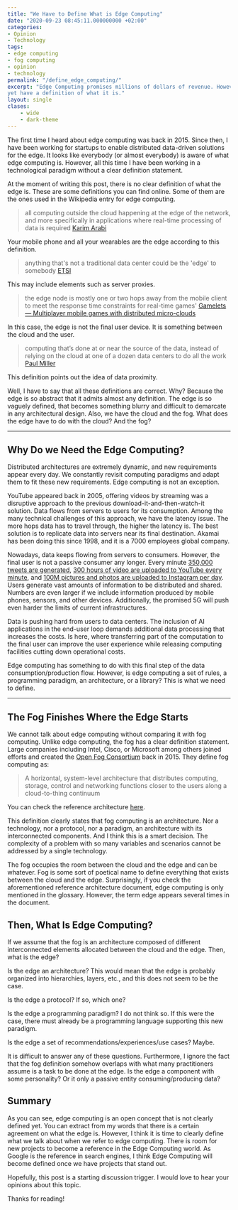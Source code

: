 ```yaml
---
title: "We Have to Define What is Edge Computing"
date: "2020-09-23 08:45:11.000000000 +02:00"
categories:
- Opinion
- Technology
tags:
- edge computing
- fog computing
- opinion
- technology
permalink: "/define_edge_computing/"
excerpt: "Edge Computing promises millions of dollars of revenue. However, we do not
yet have a definition of what it is."
layout: single
clases:
    - wide
    - dark-theme
---
```

The first time I heard about edge computing was back in 2015. Since then, I have been working for startups to enable
distributed data-driven solutions for the edge. It looks like everybody (or almost everybody) is aware of what edge
computing is. However, all this time I have been working in a technological paradigm without a clear definition
statement.

At the moment of writing this post, there is no clear definition of what the edge is. These are some definitions you can
find online. Some of them are the ones used in the Wikipedia entry for edge computing.

> all computing outside the cloud happening at the edge of the network, and more specifically in applications where
real-time processing of data is required
> [Karim Arabi](http://www2.dac.com/events/videoarchive.aspx?confid=170&filter=keynote&id=170-103--0&#video)

Your mobile phone and all your wearables are the edge according to this definition.

> anything that's not a traditional data center could be the 'edge' to somebody
> [ETSI](https://www.etsi.org/newsroom/blogs/entry/what-is-edge)

This may include elements such as server proxies.

> the edge node is mostly one or two hops away from the mobile client to meet the response time constraints for
real-time games'
> [Gamelets — Multiplayer mobile games with distributed micro-clouds](https://doi.org/10.1109%2FICMU.2014.6799051)

In this case, the edge is not the final user device. It is something between the cloud and the user.

> computing that’s done at or near the source of the data, instead of relying on the cloud at one of a dozen data
centers to do all the work
> [Paul
Miller](https://www.theverge.com/circuitbreaker/2018/5/7/17327584/edge-computing-cloud-google-microsoft-apple-amazon)

This definition points out the idea of data proximity.

Well, I have to say that all these definitions are correct. Why? Because the edge is so abstract that it admits almost
any definition. The edge is so vaguely defined, that becomes something blurry and difficult to demarcate in any
architectural design. Also, we have the cloud and the fog. What does the edge have to do with the cloud? And the fog?

---

## Why Do we Need the Edge Computing?

Distributed architectures are extremely dynamic, and new requirements appear every day. We constantly revisit computing
paradigms and adapt them to fit these new requirements. Edge computing is not an exception.

YouTube appeared back in 2005, offering videos by streaming was a disruptive approach to the previous
download-it-and-then-watch-it solution. Data flows from servers to users for its consumption. Among the many technical
challenges of this approach, we have the latency issue. The more hops data has to travel through, the higher the latency
is. The best solution is to replicate data into servers near its final destination. Akamai has been doing this since
1998, and it is a 7000 employees global company.

Nowadays, data keeps flowing from servers to consumers. However, the final user is not a passive consumer any longer.
Every minute [350,000 tweets are generated](https://www.dsayce.com/social-media/tweets-day/), [300 hours of video are
uploaded to YouTube every minute](https://merchdope.com/youtube-stats/), and [100M pictures and photos are uploaded to
Instagram per day](https://www.omnicoreagency.com/instagram-statistics/). Users generate vast amounts of information to
be distributed and shared. Numbers are even larger if we include information produced by mobile phones, sensors, and
other devices. Additionally, the promised 5G will push even harder the limits of current infrastructures.

Data is pushing hard from users to data centers. The inclusion of AI applications in the end-user loop demands
additional data processing that increases the costs. Is here, where transferring part of the computation to the final
user can improve the user experience while releasing computing facilities cutting down operational costs.

Edge computing has something to do with this final step of the data consumption/production flow. However, is edge
computing a set of rules, a programming paradigm, an architecture, or a library? This is what we need to define.

---

## The Fog Finishes Where the Edge Starts

We cannot talk about edge computing without comparing it with fog computing. Unlike edge computing, the fog has a clear
definition statement. Large companies including Intel, Cisco, or Microsoft among others joined efforts and created the
[Open Fog Consortium](https://www.iiconsortium.org) back in 2015. They define fog computing as:

> A horizontal, system-level architecture that distributes computing, storage, control and networking functions closer
to the users along a cloud-to-thing continuum

You can check the reference architecture
[here](https://www.iiconsortium.org/pdf/OpenFog_Reference_Architecture_2_09_17.pdf).

This definition clearly states that fog computing is an architecture. Nor a technology, nor a protocol, nor a paradigm,
an architecture with its interconnected components. And I think this is a smart decision. The complexity of a problem
with so many variables and scenarios cannot be addressed by a single technology.

The fog occupies the room between the cloud and the edge and can be whatever. Fog is some sort of poetical name to
define everything that exists between the cloud and the edge. Surprisingly, if you check the aforementioned reference
architecture document, edge computing is only mentioned in the glossary. However, the term edge appears several times in
the document.

## Then, What Is Edge Computing?

If we assume that the fog is an architecture composed of different interconnected elements allocated between the cloud
and the edge. Then, what is the edge?

Is the edge an architecture? This would mean that the edge is probably organized into hierarchies, layers, etc., and
this does not seem to be the case.

Is the edge a protocol? If so, which one?

Is the edge a programming paradigm? I do not think so. If this were the case, there must already be a programming
language supporting this new paradigm.

Is the edge a set of recommendations/experiences/use cases? Maybe.

It is difficult to answer any of these questions. Furthermore, I ignore the fact that the fog definition somehow
overlaps with what many practitioners assume is a task to be done at the edge. Is the edge a component with some
personality? Or it only a passive entity consuming/producing data?

## Summary

As you can see, edge computing is an open concept that is not clearly defined yet. You can extract from my words that
there is a certain agreement on what the edge is. However, I think it is time to clearly define what we talk about when
we refer to edge computing. There is room for new projects to become a reference in the Edge Computing world. As Google
is the reference in search engines, I think Edge Computing will become defined once we have projects that stand out.

Hopefully, this post is a starting discussion trigger. I would love to hear your opinions about this topic.

Thanks for reading!